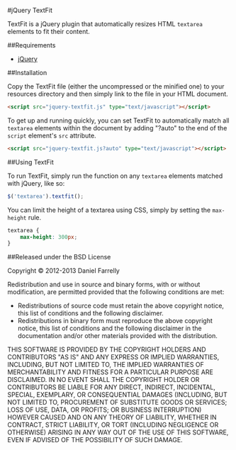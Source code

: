 #jQuery TextFit

TextFit is a jQuery plugin that automatically resizes HTML `textarea` elements to fit their content.

##Requirements

* [jQuery](http://jquery.com)

##Installation

Copy the TextFit file (either the uncompressed or the minified one) to your resources directory and then simply link to the file in your HTML document.

```html
<script src="jquery-textfit.js" type="text/javascript"></script>
```

To get up and running quickly, you can set TextFit to automatically match all `textarea` elements within the document by adding "?auto" to the end of the `script` element's `src` attribute.

```html
<script src="jquery-textfit.js?auto" type="text/javascript"></script>
```

##Using TextFit

To run TextFit, simply run the function on any `textarea` elements matched with jQuery, like so:

```javascript
$('textarea').textfit();
```

You can limit the height of a textarea using CSS, simply by setting the `max-height` rule.

```css
textarea {
    max-height: 300px;
}
```

##Released under the BSD License

Copyright © 2012-2013 Daniel Farrelly

Redistribution and use in source and binary forms, with or without modification,
are permitted provided that the following conditions are met:

*	Redistributions of source code must retain the above copyright notice, this list
	of conditions and the following disclaimer.
*	Redistributions in binary form must reproduce the above copyright notice, this
	list of conditions and the following disclaimer in the documentation and/or
	other materials provided with the distribution.

THIS SOFTWARE IS PROVIDED BY THE COPYRIGHT HOLDERS AND CONTRIBUTORS "AS IS" AND
ANY EXPRESS OR IMPLIED WARRANTIES, INCLUDING, BUT NOT LIMITED TO, THE IMPLIED
WARRANTIES OF MERCHANTABILITY AND FITNESS FOR A PARTICULAR PURPOSE ARE DISCLAIMED.
IN NO EVENT SHALL THE COPYRIGHT HOLDER OR CONTRIBUTORS BE LIABLE FOR ANY DIRECT,
INDIRECT, INCIDENTAL, SPECIAL, EXEMPLARY, OR CONSEQUENTIAL DAMAGES (INCLUDING,
BUT NOT LIMITED TO, PROCUREMENT OF SUBSTITUTE GOODS OR SERVICES; LOSS OF USE,
DATA, OR PROFITS; OR BUSINESS INTERRUPTION) HOWEVER CAUSED AND ON ANY THEORY OF
LIABILITY, WHETHER IN CONTRACT, STRICT LIABILITY, OR TORT (INCLUDING NEGLIGENCE
OR OTHERWISE) ARISING IN ANY WAY OUT OF THE USE OF THIS SOFTWARE, EVEN IF
ADVISED OF THE POSSIBILITY OF SUCH DAMAGE.